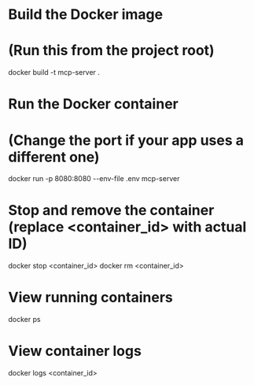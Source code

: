 # Build the Docker image
# (Run this from the project root)
docker build -t mcp-server .

# Run the Docker container
# (Change the port if your app uses a different one)
docker run -p 8080:8080 --env-file .env mcp-server

# Stop and remove the container (replace <container_id> with actual ID)
docker stop <container_id>
docker rm <container_id>

# View running containers
docker ps

# View container logs
docker logs <container_id>
